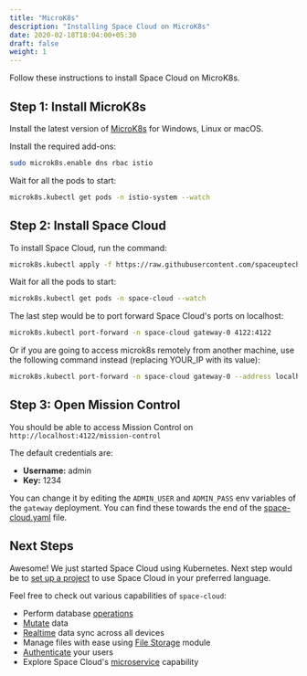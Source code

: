 ```yaml
---
title: "MicroK8s"
description: "Installing Space Cloud on MicroK8s"
date: 2020-02-18T18:04:00+05:30
draft: false
weight: 1
---
```


Follow these instructions to install Space Cloud on MicroK8s.

## Step 1: Install MicroK8s

Install the latest version of [MicroK8s](https://microk8s.io/) for Windows, Linux or macOS.

Install the required add-ons:
```bash
sudo microk8s.enable dns rbac istio
```

Wait for all the pods to start:

```bash
microk8s.kubectl get pods -n istio-system --watch
```

## Step 2: Install Space Cloud

To install Space Cloud, run the command:

```bash
microk8s.kubectl apply -f https://raw.githubusercontent.com/spaceuptech/space-cloud/master/install-manifests/kubernetes/local/space-cloud.yaml
```

Wait for all the pods to start:

```bash
microk8s.kubectl get pods -n space-cloud --watch
```

The last step would be to port forward Space Cloud's ports on localhost:

```bash
microk8s.kubectl port-forward -n space-cloud gateway-0 4122:4122
```

Or if you are going to access microk8s remotely from another machine, use the following command instead (replacing YOUR_IP with its value):

```bash
microk8s.kubectl port-forward -n space-cloud gateway-0 --address localhost,YOUR_IP 4122:4122
```

## Step 3: Open Mission Control

You should be able to access Mission Control on `http://localhost:4122/mission-control`

The default credentials are:
- **Username:** admin
- **Key:** 1234

You can change it by editing the `ADMIN_USER` and `ADMIN_PASS` env variables of the `gateway` deployment. You can find these towards the end of the [space-cloud.yaml](https://raw.githubusercontent.com/spaceuptech/space-cloud/master/install-manifests/kubernetes/local/space-cloud.yaml) file.  

## Next Steps

Awesome! We just started Space Cloud using Kubernetes. Next step would be to [set up a project](/introduction/setting-up-project/) to use Space Cloud in your preferred language.

Feel free to check out various capabilities of `space-cloud`:

- Perform database [operations](/storage/database/queries)
- [Mutate](/storage/database/mutations) data
- [Realtime](/storage/database/subscriptions) data sync across all devices
- Manage files with ease using [File Storage](/storage/filestore) module
- [Authenticate](/user-management) your users
- Explore Space Cloud's [microservice](/microservices) capability
